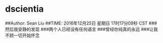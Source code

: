 # dscientia
##Author: Sean Liu
##TIME: 2016年12月25日 星期日 17时17分09秒 CST
###然后我安静的发现
###两个人已经没有任何语言
###曾经你纯真的永远
###让我不顾一切开始怀念
